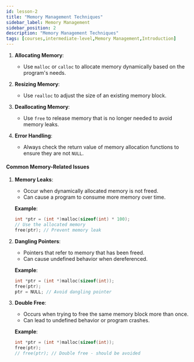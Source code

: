 ```yaml
---
id: lesson-2
title: "Memory Management Techniques"
sidebar_label: Memory Management
sidebar_position: 2
description: "Memory Management Techniques"
tags: [courses,intermediate-level,Memory Management,Introduction]
---
```

  

1. **Allocating Memory**:
   - Use `malloc` or `calloc` to allocate memory dynamically based on the program's needs.

2. **Resizing Memory**:
   - Use `realloc` to adjust the size of an existing memory block.

3. **Deallocating Memory**:
   - Use `free` to release memory that is no longer needed to avoid memory leaks.

4. **Error Handling**:
   - Always check the return value of memory allocation functions to ensure they are not `NULL`.

#### Common Memory-Related Issues

1. **Memory Leaks**:
   - Occur when dynamically allocated memory is not freed.
   - Can cause a program to consume more memory over time.

   **Example**:

   ```c
   int *ptr = (int *)malloc(sizeof(int) * 100);
   // Use the allocated memory
   free(ptr); // Prevent memory leak
   ```

2. **Dangling Pointers**:
   - Pointers that refer to memory that has been freed.
   - Can cause undefined behavior when dereferenced.

   **Example**:

   ```c
   int *ptr = (int *)malloc(sizeof(int));
   free(ptr);
   ptr = NULL; // Avoid dangling pointer
   ```

3. **Double Free**:
   - Occurs when trying to free the same memory block more than once.
   - Can lead to undefined behavior or program crashes.

   **Example**:

   ```c
   int *ptr = (int *)malloc(sizeof(int));
   free(ptr);
   // free(ptr); // Double free - should be avoided
   ```

 